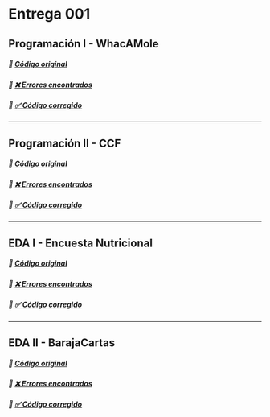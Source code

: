 # **Entrega 001**


## **Programación I - WhacAMole**
##### 📌 **[Código original](https://github.com/lydiaa-gr/23-24-prg1/blob/main/entregas/garciaLydia/reto010/Whac/A/Mole.java)**
##### 🔗 **[❌ Errores encontrados](https://github.com/lydiaa-gr/24-25-IdSw2/blob/main/entregas/garciaLydia/entrega001/errores/Progra1/erroresP1.md)**
##### 🔗 **[✅ Código corregido](https://github.com/lydiaa-gr/24-25-IdSw2/blob/main/entregas/garciaLydia/entrega001/CodigosCorregidos/WhacAMole.java)**

---


## **Programación II - CCF**
##### 📌 **[Código original](https://github.com/lydiaa-gr/23-24-prg2/tree/main/entregas/garciaLydia/Carrefour)**  
##### 🔗 **[❌ Errores encontrados]()**
##### 🔗 **[✅ Código corregido]()**

---

## **EDA I - Encuesta Nutricional**
##### 📌 **[Código original](https://github.com/lydiaa-gr/23-24-eda1/tree/main/entregas/garciaLydia/reto007)**  
##### 🔗 **[❌ Errores encontrados]()**
##### 🔗 **[✅ Código corregido]()**

---

## **EDA II - BarajaCartas**
##### 📌 **[Código original](https://github.com/lydiaa-gr/23-24-eda2/tree/main/entregas/garciaLydia/reto007)**  
##### 🔗 **[❌ Errores encontrados]()**
##### 🔗 **[✅ Código corregido]()**
